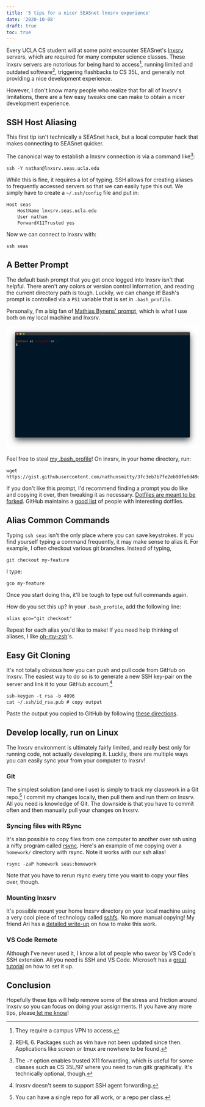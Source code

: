 ```yaml
---
title: '5 tips for a nicer SEASnet lnxsrv experience'
date: '2020-10-08'
draft: true
toc: true
---
```


Every UCLA CS student will at some point encounter SEASnet's [lnxsrv](https://www.seasnet.ucla.edu/lnxsrv/) servers, which are required for many computer science classes. These lnxsrv servers are notorious for being hard to access[^1], running limited and outdated software[^2], triggering flashbacks to CS 35L, and generally not providing a nice development experience.

However, I don't know many people who realize that for all of lnxsrv's limitations, there are a few easy tweaks one can make to obtain a nicer development experience.

## SSH Host Aliasing

This first tip isn't technically a SEASnet hack, but a local computer hack that makes connecting to SEASnet quicker.

The canonical way to establish a lnxsrv connection is via a command like[^3]:

```
ssh -Y nathan@lnxsrv.seas.ucla.edu
```

While this is fine, it requires a lot of typing. SSH allows for creating aliases to frequently accessed servers so that we can easily type this out. We simply have to create a `~/.ssh/config` file and put in:

```
Host seas
    HostName lnxsrv.seas.ucla.edu
    User nathan
    ForwardX11Trusted yes
```

Now we can connect to lnxsrv with:

```
ssh seas
```

## A Better Prompt

The default bash prompt that you get once logged into lnxsrv isn't that helpful. There aren't any colors or version control information, and reading the current directory path is tough. Luckily, we can change it! Bash's prompt is controlled via a `PS1` variable that is set in `.bash_profile`.

Personally, I'm a big fan of [Mathias Bynens' prompt](https://github.com/mathiasbynens/dotfiles), which is what I use both on my local machine and lnxsrv.

![My lnxsrv prompt.](./prompt.png)

Feel free to steal [my .bash_profile](https://gist.github.com/nathunsmitty/3fc3eb7b7fe2eb90fe6d49dbf67e5bcd)! On lnxsrv, in your home directory, run:

```
wget https://gist.githubusercontent.com/nathunsmitty/3fc3eb7b7fe2eb90fe6d49dbf67e5bcd/raw/904b78e0e38881e269d42d75401822ad38d0031e/.bash_profile
```

If you don't like this prompt, I'd recommend finding a prompt you do like and copying it over, then tweaking it as necessary. [Dotfiles are meant to be forked](https://zachholman.com/2010/08/dotfiles-are-meant-to-be-forked/). GitHub maintains a [good list](http://dotfiles.github.io/inspiration/) of people with interesting dotfiles.

## Alias Common Commands

Typing `ssh seas` isn't the only place where you can save keystrokes. If you find yourself typing a command frequently, it may make sense to alias it. For example, I often checkout various git branches. Instead of typing,

```
git checkout my-feature
```

I type:

```
gco my-feature
```

Once you start doing this, it'll be tough to type out full commands again.

How do you set this up? In your `.bash_profile`, add the following line:

```
alias gco="git checkout"
```

Repeat for each alias you'd like to make! If you need help thinking of aliases, I like [oh-my-zsh](https://github.com/ohmyzsh/ohmyzsh/wiki/Cheatsheet)'s.

## Easy Git Cloning

It's not totally obvious how you can push and pull code from GitHub on lnxsrv. The easiest way to do so is to generate a new SSH key-pair on the server and link it to your GitHub account.[^4]

```
ssh-keygen -t rsa -b 4096
cat ~/.ssh/id_rsa.pub # copy output
```

Paste the output you copied to GitHub by following [these directions](https://docs.github.com/en/free-pro-team@latest/github/authenticating-to-github/adding-a-new-ssh-key-to-your-github-account).

## Develop locally, run on Linux

The lnxsrv environment is ultimately fairly limited, and really best only for running code, not actually developing it. Luckily, there are multiple ways you can easily sync your from your computer to lnxsrv!

### Git

The simplest solution (and one I use) is simply to track my classwork in a Git repo.[^5] I commit my changes locally, then pull them and run them on lnxsrv. All you need is knowledge of Git. The downside is that you have to commit often and then manually pull your changes on lnxsrv.

### Syncing files with RSync

It's also possible to copy files from one computer to another over ssh using a nifty program called [rsync](https://rsync.samba.org/). Here's an example of me copying over a `homework/` directory with rsync. Note it works with our ssh alias!

```
rsync -zaP homework seas:homework
```

Note that you have to rerun rsync every time you want to copy your files over, though.

### Mounting lnxsrv

It's possible mount your home lnxsrv directory on your local machine using a very cool piece of technology called [sshfs](https://en.wikipedia.org/wiki/SSHFS). No more manual copying! My friend Ari has a [detailed write-up](https://medium.com/@arisweedler/connecting-to-uclas-seasnet-servers-using-sshfs-14ee3285287a) on how to make this work.

### VS Code Remote

Although I've never used it, I know a lot of people who swear by VS Code's SSH extension. All you need is SSH and VS Code. Microsoft has a [great tutorial](https://code.visualstudio.com/docs/remote/ssh) on how to set it up.

## Conclusion

Hopefully these tips will help remove some of the stress and friction around lnxsrv so you can focus on doing your assignments. If you have any more tips, please[ let me know](mailto:nathan.smith@ucla.edu)!

[^1]: They require a campus VPN to access.
[^2]: REHL 6. Packages such as vim have not been updated since then. Applications like screen or tmux are nowhere to be found.
[^3]: The `-Y` option enables trusted X11 forwarding, which is useful for some classes such as CS 35L/97 where you need to run gitk graphically. It's technically optional, though.
[^4]: lnxsrv doesn't seem to support SSH agent forwarding.
[^5]: You can have a single repo for all work, or a repo per class.
